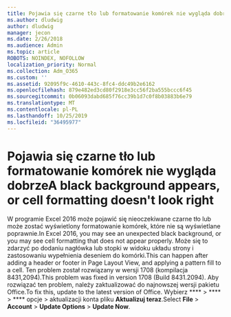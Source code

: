 ```yaml
---
title: Pojawia się czarne tło lub formatowanie komórek nie wygląda dobrze
ms.author: dludwig
author: dludwig
manager: jecon
ms.date: 2/26/2018
ms.audience: Admin
ms.topic: article
ROBOTS: NOINDEX, NOFOLLOW
localization_priority: Normal
ms.collection: Adm_O365
ms.custom: ''
ms.assetid: 92095f9c-4610-443c-8fc4-ddc49b2e6162
ms.openlocfilehash: 879e482ed3cd80f2918e3cc56f2ba555bccc6f45
ms.sourcegitcommit: 0b06093dabd685f76cc39b1d7c0f8b03883b6e79
ms.translationtype: MT
ms.contentlocale: pl-PL
ms.lasthandoff: 10/25/2019
ms.locfileid: "36495977"
---
```

# <a name="a-black-background-appears-or-cell-formatting-doesnt-look-right"></a><span data-ttu-id="72faf-102">Pojawia się czarne tło lub formatowanie komórek nie wygląda dobrze</span><span class="sxs-lookup"><span data-stu-id="72faf-102">A black background appears, or cell formatting doesn't look right</span></span>

<span data-ttu-id="72faf-103">W programie Excel 2016 może pojawić się nieoczekiwane czarne tło lub może zostać wyświetlony formatowanie komórek, które nie są wyświetlane poprawnie.</span><span class="sxs-lookup"><span data-stu-id="72faf-103">In Excel 2016, you may see an unexpected black background, or you may see cell formatting that does not appear properly.</span></span> <span data-ttu-id="72faf-104">Może się to zdarzyć po dodaniu nagłówka lub stopki w widoku układu strony i zastosowaniu wypełnienia deseniem do komórki.</span><span class="sxs-lookup"><span data-stu-id="72faf-104">This can happen after adding a header or footer in Page Layout View, and applying a pattern fill to a cell.</span></span> <span data-ttu-id="72faf-105">Ten problem został rozwiązany w wersji 1708 (kompilacja 8431,2094).</span><span class="sxs-lookup"><span data-stu-id="72faf-105">This problem was fixed in version 1708 (Build 8431.2094).</span></span> <span data-ttu-id="72faf-106">Aby rozwiązać ten problem, należy zaktualizować do najnowszej wersji pakietu Office.</span><span class="sxs-lookup"><span data-stu-id="72faf-106">To fix this, update to the latest version of Office.</span></span> <span data-ttu-id="72faf-107">Wybierz \*\*\*\* \> \*\*\*\* \> \*\*\*\* opcje \> aktualizacji konta pliku **Aktualizuj teraz**.</span><span class="sxs-lookup"><span data-stu-id="72faf-107">Select **File** \> **Account** \> **Update Options** \> **Update Now**.</span></span>
  

